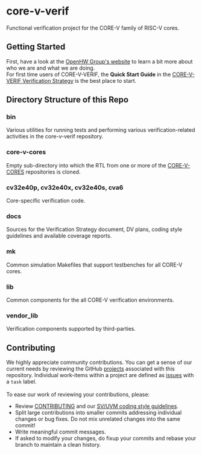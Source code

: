 <!--

Test PR cross repo, submodule checkout

 Copyright 2020, 2021 OpenHW Group

 Licensed under the Solderpad Hardware Licence, Version 2.0 (the "License");
 you may not use this file except in compliance with the License.
 You may obtain a copy of the License at

     https://solderpad.org/licenses/

 Unless required by applicable law or agreed to in writing, software
 distributed under the License is distributed on an "AS IS" BASIS,
 WITHOUT WARRANTIES OR CONDITIONS OF ANY KIND, either express or implied.
 See the License for the specific language governing permissions and
 limitations under the License.

 SPDX-License-Identifier: Apache-2.0 WITH SHL-2.0

-->

# core-v-verif
Functional verification project for the CORE-V family of RISC-V cores.

<!--
## NEWS UPDATES:
**2021-07-15**: The verificaton environment for the [cv32e40s](https://github.com/openhwgroup/cv32e40s) is up and running.
<br>
**2021-03-23**: The verificaton environment for the [cv32e40x](https://github.com/openhwgroup/cv32e40x) is up and running.
<br>
**2020-12-16**: The [cv32e40p_v1.0.0](https://github.com/openhwgroup/core-v-verif/releases/tag/22dc5fc) of core-v-verif is released.
This tag clones the v1.0.0 release of the CV32E40P CORE-V core and will allow you to reproduce the verification environment as it existed at `RTL Freeze`.
<br>
More news is available in the [archive](https://github.com/openhwgroup/core-v-verif/blob/master/NEWS_ARCHIVE.md).
-->

## Getting Started
First, have a look at the [OpenHW Group's website](https://www.openhwgroup.org) to learn a bit more about who we are and what we are doing.
<br>
For first time users of CORE-V-VERIF, the **Quick Start Guide** in the [CORE-V-VERIF Verification Strategy](https://docs.openhwgroup.org/projects/core-v-verif/en/latest/quick_start.html) is the best place to start.

<!--
### Getting started with CV32E4\* cores
If you want to run a simulation there are two options:
1. To run the CORE testbench for the CV32E40P, go to `cv32e40p/sim/core` and read the README.
2. To run any of the CV32E4\* UVM environment go to `mk/uvmt` and read the README.
-->

<!--
#### CV32E40P coverage data
The most recently published coverage report for the CV32E40P can be found [here](https://openhwgroup.github.io/core-v-verif/).
-->

<!--
### Getting started with CVA6
To run CVA6 testbench, go to [cva6](cva6) directory and read the README.
-->

## Directory Structure of this Repo
### bin
Various utilities for running tests and performing various verification-related activities in the core-v-verif repository.

### core-v-cores
Empty sub-directory into which the RTL from one or more of the [CORE-V-CORES](https://github.com/openhwgroup/core-v-cores) repositories is cloned.

### cv32e40p, cv32e40x, cv32e40s, cva6
Core-specific verification code.

### docs
Sources for the Verification Strategy document, DV plans, coding style guidelines and available coverage reports.

### mk
Common simulation Makefiles that support testbenches for all CORE-V cores.

### lib
Common components for the all CORE-V verification environments.

### vendor_lib
Verification components supported by third-parties.

## Contributing
We highly appreciate community contributions. You can get a sense of our current needs by reviewing the GitHub
[projects](https://github.com/openhwgroup/core-v-verif/projects) associated with this repository.   Individual work-items
within a project are defined as [issues](https://github.com/openhwgroup/core-v-verif/issues) with a `task` label.
<br><br>To ease our work of reviewing your contributions, please:

* Review [CONTRIBUTING](https://github.com/openhwgroup/core-v-verif/blob/master/CONTRIBUTING.md)
and our [SV/UVM coding style guidelines](https://github.com/openhwgroup/core-v-verif/blob/master/docs/CodingStyleGuidelines.md).
* Split large contributions into smaller commits addressing individual changes or bug fixes.
Do not mix unrelated changes into the same commit!
* Write meaningful commit messages.
* If asked to modify your changes, do fixup your commits and rebase your branch to maintain a clean history.
